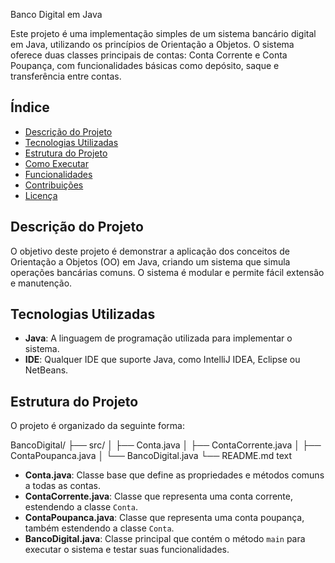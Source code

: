  Banco Digital em Java

Este projeto é uma implementação simples de um sistema bancário digital em Java, utilizando os princípios de Orientação a Objetos. O sistema oferece duas classes principais de contas: Conta Corrente e Conta Poupança, com funcionalidades básicas como depósito, saque e transferência entre contas.

## Índice

- [Descrição do Projeto](#descrição-do-projeto)
- [Tecnologias Utilizadas](#tecnologias-utilizadas)
- [Estrutura do Projeto](#estrutura-do-projeto)
- [Como Executar](#como-executar)
- [Funcionalidades](#funcionalidades)
- [Contribuições](#contribuições)
- [Licença](#licença)

## Descrição do Projeto

O objetivo deste projeto é demonstrar a aplicação dos conceitos de Orientação a Objetos (OO) em Java, criando um sistema que simula operações bancárias comuns. O sistema é modular e permite fácil extensão e manutenção.

## Tecnologias Utilizadas

- **Java**: A linguagem de programação utilizada para implementar o sistema.
- **IDE**: Qualquer IDE que suporte Java, como IntelliJ IDEA, Eclipse ou NetBeans.

## Estrutura do Projeto

O projeto é organizado da seguinte forma:


BancoDigital/
├── src/
│ ├── Conta.java
│ ├── ContaCorrente.java
│ ├── ContaPoupanca.java
│ └── BancoDigital.java
└── README.md
text

- **Conta.java**: Classe base que define as propriedades e métodos comuns a todas as contas.
- **ContaCorrente.java**: Classe que representa uma conta corrente, estendendo a classe `Conta`.
- **ContaPoupanca.java**: Classe que representa uma conta poupança, também estendendo a classe `Conta`.
- **BancoDigital.java**: Classe principal que contém o método `main` para executar o sistema e testar suas funcionalidades.
